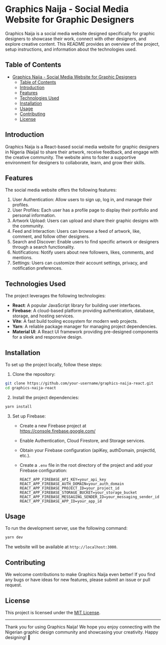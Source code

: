 # Graphics Naija - Social Media Website for Graphic Designers

Graphics Naija is a social media website designed specifically for graphic designers to showcase their work, connect with other designers, and explore creative content. This README provides an overview of the project, setup instructions, and information about the technologies used.

## Table of Contents

- [Graphics Naija - Social Media Website for Graphic Designers](#graphics-naija---social-media-website-for-graphic-designers)
  - [Table of Contents](#table-of-contents)
  - [Introduction](#introduction)
  - [Features](#features)
  - [Technologies Used](#technologies-used)
  - [Installation](#installation)
  - [Usage](#usage)
  - [Contributing](#contributing)
  - [License](#license)

## Introduction

Graphics Naija is a React-based social media website for graphic designers in Nigeria (Naija) to share their artwork, receive feedback, and engage with the creative community. The website aims to foster a supportive environment for designers to collaborate, learn, and grow their skills.

## Features

The social media website offers the following features:

1. User Authentication: Allow users to sign up, log in, and manage their profiles.
2. User Profiles: Each user has a profile page to display their portfolio and personal information.
3. Artwork Upload: Users can upload and share their graphic designs with the community.
4. Feed and Interaction: Users can browse a feed of artwork, like, comment, and follow other designers.
5. Search and Discover: Enable users to find specific artwork or designers through a search functionality.
6. Notifications: Notify users about new followers, likes, comments, and mentions.
7. Settings: Users can customize their account settings, privacy, and notification preferences.

## Technologies Used

The project leverages the following technologies:

- **React**: A popular JavaScript library for building user interfaces.
- **Firebase**: A cloud-based platform providing authentication, database, storage, and hosting services.
- **Vite**: A fast build tooling ecosystem for modern web projects.
- **Yarn**: A reliable package manager for managing project dependencies.
- **Material UI**: A React UI framework providing pre-designed components for a sleek and responsive design.

## Installation

To set up the project locally, follow these steps:

1. Clone the repository:

```bash
git clone https://github.com/your-username/graphics-naija-react.git
cd graphics-naija-react
```

2. Install the project dependencies:

```bash
yarn install
```

3. Set up Firebase:

   - Create a new Firebase project at https://console.firebase.google.com/
   - Enable Authentication, Cloud Firestore, and Storage services.
   - Obtain your Firebase configuration (apiKey, authDomain, projectId, etc.).
   - Create a `.env` file in the root directory of the project and add your Firebase configuration:

     ```
     REACT_APP_FIREBASE_API_KEY=your_api_key
     REACT_APP_FIREBASE_AUTH_DOMAIN=your_auth_domain
     REACT_APP_FIREBASE_PROJECT_ID=your_project_id
     REACT_APP_FIREBASE_STORAGE_BUCKET=your_storage_bucket
     REACT_APP_FIREBASE_MESSAGING_SENDER_ID=your_messaging_sender_id
     REACT_APP_FIREBASE_APP_ID=your_app_id
     ```

## Usage

To run the development server, use the following command:

```bash
yarn dev
```

The website will be available at `http://localhost:3000`.

## Contributing

We welcome contributions to make Graphics Naija even better! If you find any bugs or have ideas for new features, please submit an issue or pull request.

## License

This project is licensed under the [MIT License](LICENSE).

---

Thank you for using Graphics Naija! We hope you enjoy connecting with the Nigerian graphic design community and showcasing your creativity. Happy designing! 🎨
